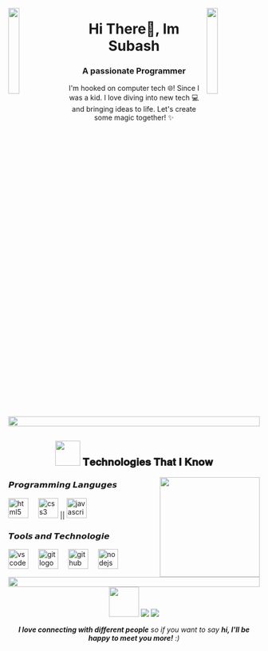 <img align="left" src="https://user-images.githubusercontent.com/65187002/144930161-2f783401-8d27-4fdf-a2f7-cc0ba32f1f1f.gif" width="21%" style="display:inline;"><img align="right" src="https://user-images.githubusercontent.com/65187002/144930161-2f783401-8d27-4fdf-a2f7-cc0ba32f1f1f.gif" width="21%" style="display:inline;">

<div align="center">
 
<h1 align="center">Hi There👋, Im Subash</h1>
<h3 align="center">A passionate Programmer</h3>
<p align="center">I'm hooked on computer tech 🌐! Since I was a kid. I love diving into new tech 💻 and bringing ideas to life. Let's create some magic together! ✨

</div>

<img src="https://i.imgur.com/dBaSKWF.gif" height="20" width="100%">

 <div align="center">
 <h2><img src="https://media.giphy.com/media/VgCDAzcKvsR6OM0uWg/giphy.gif" width="50"> 𝐓𝐞𝐜𝐡𝐧𝐨𝐥𝐨𝐠𝐢𝐞𝐬 𝐓𝐡𝐚𝐭 𝐈 𝐊𝐧𝐨𝐰 </h2>
</div> 

<img src="https://upload.wikimedia.org/wikipedia/commons/d/d6/Cat_Laptop_-_Idil_Keysan_-_Wikimedia_Giphy_stickers_2019.gif" width="200" align="right">

 <div align="lest">

 ### 𝙋𝙧𝙤𝙜𝙧𝙖𝙢𝙢𝙞𝙣𝙜 𝙇𝙖𝙣𝙜𝙪𝙜𝙚𝙨 
  
  <img src="https://cdn.jsdelivr.net/gh/devicons/devicon/icons/html5/html5-original.svg" height="40" alt="html5 logo"/>
  <img width="12" />
  <img src="https://cdn.jsdelivr.net/gh/devicons/devicon/icons/css3/css3-original.svg" height="40" alt="css3 logo"/>
  ||
  <img src="https://cdn.jsdelivr.net/gh/devicons/devicon/icons/javascript/javascript-original.svg" height="40" alt="javascript logo"/>
  
</div>

  <div align="left">

  ### 𝙏𝙤𝙤𝙡𝙨 𝙖𝙣𝙙 𝙏𝙚𝙘𝙝𝙣𝙤𝙡𝙤𝙜𝙞𝙚
   
  <img src="https://cdn.jsdelivr.net/gh/devicons/devicon/icons/vscode/vscode-original.svg" height="40" alt="vscode logo"  />
  <img width="12" />
  <img src="https://cdn.jsdelivr.net/gh/devicons/devicon/icons/git/git-original.svg" height="40" alt="git logo"  />
  <img width="12" />
  <img src="https://cdn.jsdelivr.net/gh/devicons/devicon/icons/github/github-original.svg" height="40" alt="github logo"  />
  <img width="12" />
  <img src="https://cdn.jsdelivr.net/gh/devicons/devicon/icons/nodejs/nodejs-original.svg" height="40" alt="nodejs logo"  />
</div>

<img src="https://i.imgur.com/dBaSKWF.gif" height="20" width="100%">

<div align="center">
 
<img src="https://media.giphy.com/media/LnQjpWaON8nhr21vNW/giphy.gif" width="60">
<img src="https://img.shields.io/badge/Instagram-%23E4405F.svg?logo=Instagram&logoColor=white"/>
<img src="https://img.shields.io/badge/Linkedin-blue?style=flat-square&logo=linkedin&logoColor=white&link=//https://www.linkedin.com/in/subashofficial/">
 
<em><b>I love connecting with different people</b> so if you want to say <b>hi, I'll be happy to meet you more!</b> :)</em><br>
</div> 

